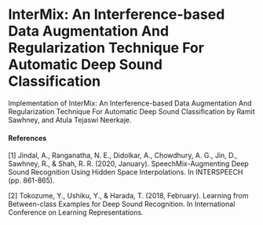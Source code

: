 # InterMix: An Interference-based Data Augmentation And Regularization Technique For Automatic Deep Sound Classification

Implementation of InterMix: An Interference-based Data Augmentation And Regularization Technique For Automatic Deep Sound Classification by Ramit Sawhney, and Atula Tejaswi Neerkaje.

#### References
[1] Jindal, A., Ranganatha, N. E., Didolkar, A., Chowdhury, A. G., Jin, D., Sawhney, R., & Shah, R. R. (2020, January). SpeechMix-Augmenting Deep Sound Recognition Using Hidden Space Interpolations. In INTERSPEECH (pp. 861-865).

[2] Tokozume, Y., Ushiku, Y., & Harada, T. (2018, February). Learning from Between-class Examples for Deep Sound Recognition. In International Conference on Learning Representations.
